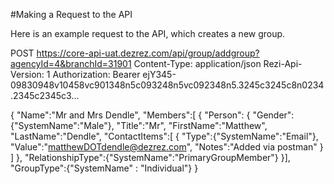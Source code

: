 #Making a Request to the API

Here is an example request to the API, which creates a new group.

POST https://core-api-uat.dezrez.com/api/group/addgroup?agencyId=4&branchId=31901
Content-Type: application/json
Rezi-Api-Version: 1
Authorization: Bearer ejY345-09830948v10458vc901348n5c093248n5vc092348n5.3245c3245c8n0234.2345c2345c3...

{
    "Name":"Mr and Mrs Dendle",
    "Members":[
        {
        "Person":
        {
            "Gender":{"SystemName":"Male"},
            "Title":"Mr",
            "FirstName":"Matthew",
            "LastName":"Dendle",
            "ContactItems":[
                {
                    "Type":{"SystemName":"Email"},
                    "Value":"matthewDOTdendle@dezrez.com",
                    "Notes":"Added via postman"
                }
                ]
        },
        "RelationshipType":{"SystemName":"PrimaryGroupMember"}
    }],
    "GroupType":{"SystemName" : "Individual"}
}
